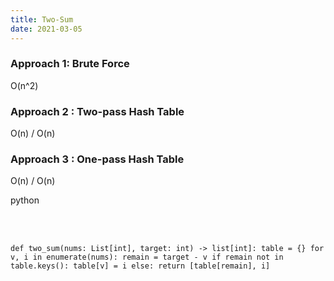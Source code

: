 ```yaml
---
title: Two-Sum
date: 2021-03-05
---
```


### Approach 1: Brute Force
O(n^2)
### Approach 2 : Two-pass Hash Table
O(n) / O(n)
### Approach 3 : One-pass Hash Table
O(n) / O(n)
<br>

python
<br>

<br>

<br>

`
def two_sum(nums: List[int], target: int) -> list[int]:
	table = {}
	for v, i in enumerate(nums):
		remain = target - v
		if remain not in table.keys():
			table[v] = i
		else:
			return [table[remain], i]
`